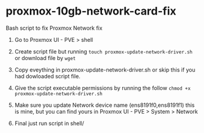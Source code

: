 # proxmox-10gb-network-card-fix
Bash script to fix Proxmox Network fix

1. Go to Proxmox UI - PVE > shell
   
2. Create script file but running `touch proxmox-update-network-driver.sh` or download file by `wget`
   
3. Copy eveything in proxmox-update-network-driver.sh or skip this if you had dowloaded script file.

4. Give the script executable permissions by running the follow `chmod +x proxmox-update-network-driver.sh`

5. Make sure you update Network device name (ens8191f0,ens8191f1) this is mine, but you can find yours in Proxmox UI - PVE > System > Network

6. Final just run script in shell/
